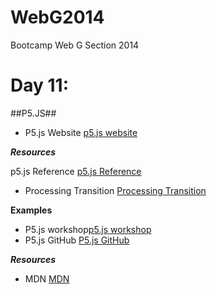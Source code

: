WebG2014
========

Bootcamp Web G Section 2014


Day 11:
=========================

##P5.JS##

- P5.js Website [p5.js website](http://p5js.org/)

***Resources***

p5.js Reference [p5.js Reference](http://p5js.org/reference/)
- Processing Transition [Processing Transition](https://github.com/lmccart/p5.js/wiki/Processing-transition)

**Examples**
- P5.js workshop[p5.js workshop](http://p5js.org/workshop/)
- P5.js GitHub [P5.js GitHub](https://github.com/lmccart/p5.js/)

***Resources***
- MDN [MDN](https://developer.mozilla.org/en-US/docs/Web/JavaScript)